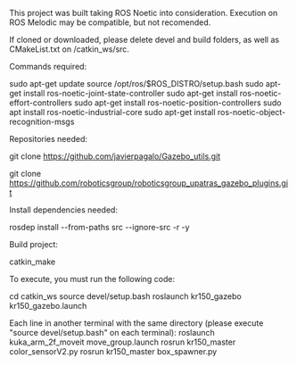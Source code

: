 This project was built taking ROS Noetic into consideration. Execution on ROS Melodic may be compatible, but not recomended.

If cloned or downloaded, please delete devel and build folders, as well as CMakeList.txt on /catkin_ws/src.

Commands required:

sudo apt-get update 
source /opt/ros/$ROS_DISTRO/setup.bash 
sudo apt-get install ros-noetic-joint-state-controller 
sudo apt-get install ros-noetic-effort-controllers 
sudo apt-get install ros-noetic-position-controllers 
sudo apt install ros-noetic-industrial-core
sudo apt-get install ros-noetic-object-recognition-msgs 

Repositories needed:

git clone https://github.com/javierpagalo/Gazebo_utils.git

git clone https://github.com/roboticsgroup/roboticsgroup_upatras_gazebo_plugins.git


Install dependencies needed:

rosdep install --from-paths src --ignore-src -r -y

Build project:

catkin_make

To execute, you must run the following code:

cd catkin_ws
source devel/setup.bash
roslaunch kr150_gazebo kr150_gazebo.launch

Each line in another terminal with the same directory (please execute "source devel/setup.bash" on each terminal):
roslaunch kuka_arm_2f_moveit move_group.launch
rosrun kr150_master color_sensorV2.py
rosrun kr150_master box_spawner.py
